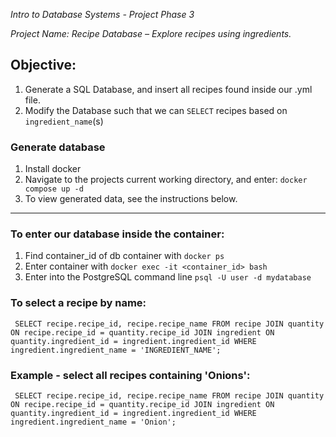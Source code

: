 _Intro to Database Systems - Project Phase 3_

_Project Name: Recipe Database – Explore recipes using ingredients._

## Objective:

1. Generate a SQL Database, and insert all recipes found inside our .yml file.
2. Modify the Database such that we can `SELECT` recipes based on `ingredient_name`(s)

### Generate database

1. Install docker
2. Navigate to the projects current working directory, and enter: `docker compose up -d`
3. To view generated data, see the instructions below.

---

### To enter our database inside the container:

1. Find container_id of db container with `docker ps`
2. Enter container with `docker exec -it <container_id> bash`
3. Enter into the PostgreSQL command line `psql -U user -d mydatabase`

### To select a recipe by name:

`
SELECT recipe.recipe_id, recipe.recipe_name
FROM recipe
JOIN quantity ON recipe.recipe_id = quantity.recipe_id
JOIN ingredient ON quantity.ingredient_id = ingredient.ingredient_id
WHERE ingredient.ingredient_name = 'INGREDIENT_NAME';`

### Example - select all recipes containing 'Onions':

`
SELECT recipe.recipe_id, recipe.recipe_name
FROM recipe
JOIN quantity ON recipe.recipe_id = quantity.recipe_id
JOIN ingredient ON quantity.ingredient_id = ingredient.ingredient_id
WHERE ingredient.ingredient_name = 'Onion';`
